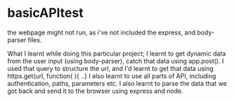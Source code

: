 # basicAPItest

the webpage might not run, as i've not included the express, and body-parser files. 

What I learnt while doing this particular project;
I learnt to get dynamic data from the user input (using body-parser), catch that data using app.post().
I used that query to structure the url, and I'd learnt to get that data using https.get(url, function( ){ ..}
I also learnt to use all parts of API, including authentication, paths, parameters etc.
I also learnt to parse the data that we got back and send it to the browser using express and node.
